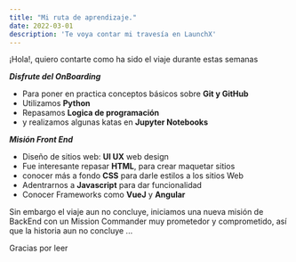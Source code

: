 ```yaml
---
title: "Mi ruta de aprendizaje."
date: 2022-03-01
description: 'Te voya contar mi travesía en LaunchX'
---
```


¡Hola!, quiero contarte como ha sido el viaje durante estas semanas

***Disfrute del OnBoarding***

- Para poner en practica conceptos básicos sobre **Git y GitHub**
- Utilizamos **Python**
- Repasamos **Logica de programación**
- y realizamos algunas katas en **Jupyter Notebooks** 

***Misión Front End***

- Diseño de sitios web: **UI UX** web design
- Fue interesante repasar **HTML**, para crear maquetar sitios
- conocer más a fondo **CSS** para darle estilos a los sitios Web
- Adentrarnos a **Javascript** para dar funcionalidad
- Conocer Frameworks como **VueJ** y **Angular**

Sin embargo el viaje aun no concluye, iniciamos una nueva misión de BackEnd con un Mission Commander muy prometedor y comprometido, así que la historia aun no concluye ...

Gracias por leer
